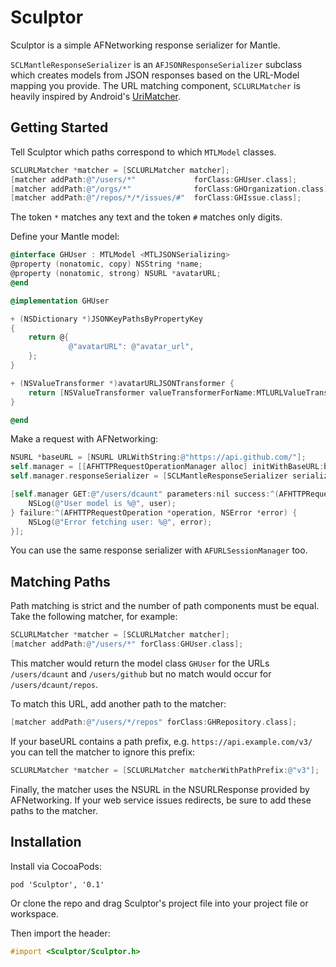 # Sculptor

Sculptor is a simple AFNetworking response serializer for Mantle.

`SCLMantleResponseSerializer` is an `AFJSONResponseSerializer` subclass which creates models from JSON responses based on the URL-Model mapping you provide. The URL matching component, `SCLURLMatcher` is heavily inspired by Android's [UriMatcher](http://developer.android.com/reference/android/content/UriMatcher.html).

## Getting Started

Tell Sculptor which paths correspond to which `MTLModel` classes.

```objective-c
SCLURLMatcher *matcher = [SCLURLMatcher matcher];
[matcher addPath:@"/users/*" 			 forClass:GHUser.class];
[matcher addPath:@"/orgs/*"  			 forClass:GHOrganization.class];
[matcher addPath:@"/repos/*/*/issues/#"  forClass:GHIssue.class];
```

The token `*` matches any text and the token `#` matches only digits.

Define your Mantle model:

```objective-c
@interface GHUser : MTLModel <MTLJSONSerializing>
@property (nonatomic, copy) NSString *name;
@property (nonatomic, strong) NSURL *avatarURL;
@end
```
```objective-c
@implementation GHUser

+ (NSDictionary *)JSONKeyPathsByPropertyKey
{
	return @{
			 @"avatarURL": @"avatar_url",
	};
}

+ (NSValueTransformer *)avatarURLJSONTransformer {
	return [NSValueTransformer valueTransformerForName:MTLURLValueTransformerName];
}

@end
```

Make a request with AFNetworking:

```objective-c
NSURL *baseURL = [NSURL URLWithString:@"https://api.github.com/"];
self.manager = [[AFHTTPRequestOperationManager alloc] initWithBaseURL:baseURL];
self.manager.responseSerializer = [SCLMantleResponseSerializer serializerWithUriMatcher:matcher readingOptions:0];

[self.manager GET:@"/users/dcaunt" parameters:nil success:^(AFHTTPRequestOperation *operation, GHUser *user) {
	NSLog(@"User model is %@", user);
} failure:^(AFHTTPRequestOperation *operation, NSError *error) {
	NSLog(@"Error fetching user: %@", error);
}];
```

You can use the same response serializer with `AFURLSessionManager` too.

## Matching Paths

Path matching is strict and the number of path components must be equal. Take the following matcher, for example:

```objective-c
SCLURLMatcher *matcher = [SCLURLMatcher matcher];
[matcher addPath:@"/users/*" forClass:GHUser.class];
```

This matcher would return the model class `GHUser` for the URLs `/users/dcaunt` and `/users/github` but no match would occur for `/users/dcaunt/repos`.

To match this URL, add another path to the matcher:
```objective-c
[matcher addPath:@"/users/*/repos" forClass:GHRepository.class];
```

If your baseURL contains a path prefix, e.g. `https://api.example.com/v3/` you can tell the matcher to ignore this prefix:

```objective-c
SCLURLMatcher *matcher = [SCLURLMatcher matcherWithPathPrefix:@"v3"];
```

Finally, the matcher uses the NSURL in the NSURLResponse provided by AFNetworking. If your web service issues redirects, be sure to add these paths to the matcher.

## Installation

Install via CocoaPods:

```
pod 'Sculptor', '0.1'
```

Or clone the repo and drag Sculptor's project file into your project file or workspace.

Then import the header:
```objective-c
#import <Sculptor/Sculptor.h>
```
